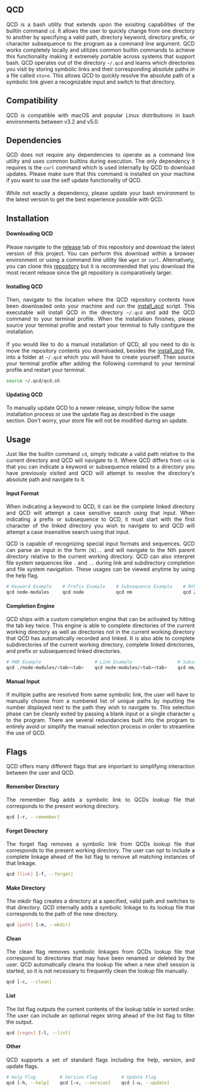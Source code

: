 ## QCD
<p align="justify">
QCD is a bash utility that extends upon the exisiting capabilities of the builtin command <code>cd</code>. It allows the user to quickly change from one directory to another by specifying a valid path, directory keyword, directory prefix, or character subsequence to the program as a command line argument. QCD works completely locally and utilizes common builtin commands to achieve this functionality making it extremely portable across systems that support bash. QCD operates out of the directory <code>~/.qcd</code> and learns which directories you visit by storing symbolic links and their corresponding absolute paths in a file called <code>store</code>. This allows QCD to quickly resolve the absolute path of a symbolic link given a recognizable input and switch to that directory.
</p>

## Compatibility
<p align="justify">
QCD is compatible with macOS and popular Linux distributions in bash environments between v3.2 and v5.0.
</p>

## Dependencies
<p align="justify">
QCD does not require any dependencies to operate as a command line utility and uses common builtins during execution. The only dependency it requires is the <code>curl</code> command which is used internally by QCD to download updates. Please make sure that this command is installed on your machine if you want to use the  self update functionality of QCD.<br><br>While not exactly a dependency, please update your bash environment to the latest version to get the best experience possible with QCD.
</p>

## Installation

#### Downloading QCD
<p align="justify">
Please navigate to the <a href="https://github.com/nalinahuja22/qcd/releases">release</a> tab of this repository and download the latest version of this project. You can perform this download within a browser environment or using a command line utility like <code>wget</code> or <code>curl</code>. Alternatively, you can clone this <a href="https://github.com/nalinahuja22/qcd">repository</a> but it is recommended that you download the most recent release since the git repository is comparatively larger.
</p>

#### Installing QCD
<p align="justify">
Then, navigate to the location where the QCD repository contents have been downloaded onto your machine and run the <a href="https://github.com/nalinahuja22/qcd/blob/master/install_qcd">install_qcd</a> script. This executable will install QCD in the directory <code>~/.qcd</code> and add the QCD command to your terminal profile. When the installation finishes, please source your terminal profile and restart your terminal to fully configure the installation.<br><br>If you would like to do a manual installation of QCD, all you need to do is move the repository contents you downloaded, besides the <a href="https://github.com/nalinahuja22/qcd/blob/master/install_qcd">install_qcd</a> file, into a folder at <code>~/.qcd</code> which you will have to create yourself. Then source your terminal profile after adding the following command to your terminal profile and restart your terminal.

```bash
source ~/.qcd/qcd.sh
```

#### Updating QCD
To manually update QCD to a newer release, simply follow the same installation process or use the update flag as described in the usage section. Don't worry, your store file will not be modified during an update.
</p>

## Usage
<p align="justify">
Just like the builtin command <code>cd</code>, simply indicate a valid path relative to the current directory and QCD will navigate to it. Where QCD differs from <code>cd</code> is that you can indicate a keyword or subsequence related to a directory you have previously visited and QCD will attempt to resolve the directory's absolute path and navigate to it.
</p>

#### Input Format
<p align="justify">
When indicating a keyword to QCD, it can be the complete linked directory and QCD will attempt a case sensitive search using that input. When indicating a prefix or subsequence to QCD, it must start with the first character of the linked directory you wish to navigate to and QCD will attempt a case insensitive search using that input.
</p>

<p align="justify">
QCD is capable of recognizing special input formats and sequences. QCD can parse an input in the form <code>[N]..</code> and will navigate to the Nth parent directory relative to the current working directory. QCD can also interpret file system sequences like <code>.</code> and <code>..</code> during link and subdirectory completion and file system navigation. These usages can be viewed anytime by using the help flag.
</p>

```bash
# Keyword Example    # Prefix Example    # Subsequence Example    # Nth Directory Example
qcd node-modules     qcd node            qcd nm                   qcd 2..
```

#### Completion Engine
<p align="justify">
QCD ships with a custom completion engine that can be activated by hitting the tab key twice. This engine is able to complete directories of the current working directory as well as directories not in the current working directory that QCD has automatically recorded and linked. It is also able to complete subdirectories of the current working directory, complete linked directories, and prefix or subsequenced linked directories.
</p>

```bash
# PWD Example                    # Link Example                 # Subsequence Example
qcd ./node-modules/<tab><tab>    qcd node-modules/<tab><tab>    qcd nm/<tab><tab>
```

#### Manual Input
<p align="justify">
If multiple paths are resolved from same symbolic link, the user will have to manually choose from a numbered list of unique paths by inputting the number displayed next to the path they wish to navigate to. This selection phase can be cleanly exited by passing a blank input or a single character <code>q</code> to the program. There are several redundancies built into the program to entirely avoid or simplify the manual selection process in order to streamline the use of QCD.
</p>

## Flags
<p align="justify">
QCD offers many different flags that are important to simplifying interaction between the user and QCD.
</p>

#### Remember Directory
<p align="justify">
The remember flag adds a symbolic link to QCDs lookup file that corresponds to the present working directory.
</p>

```bash
qcd [-r, --remember]
```

#### Forget Directory
<p align="justify">
The forget flag removes a symbolic link from QCDs lookup file that corresponds to the present working directory. The user can opt to include a complete linkage ahead of the list flag to remove all matching instances of that linkage.
</p>

```bash
qcd [link] [-f, --forget]
```

#### Make Directory
<p align="justify">
The mkdir flag creates a directory at a specified, valid path and switches to that directory. QCD internally adds a symbolic linkage to its lookup file that corresponds to the path of the new directory.
</p>

```bash
qcd [path] [-m, --mkdir]
```

#### Clean
<p align="justify">
The clean flag removes symbolic linkages from QCDs lookup file that correspond to directories that may have been renamed or deleted by the user. QCD automatically cleans the lookup file when a new shell session is started, so it is not necessary to frequently clean the lookup file manually.
</p>

```bash
qcd [-c, --clean]
```

#### List
<p align="justify">
The list flag outputs the current contents of the lookup table in sorted order. The user can include an optional regex string ahead of the list flag to filter the output.
</p>

```bash
qcd [regex] [-l, --list]
```

#### Other
<p align="justify">
QCD supports a set of standard flags including the help, version, and update flags.
</p>

```bash
# Help Flag         # Version Flag         # Update Flag
qcd [-h, --help]    qcd [-v, --version]    qcd [-u, --update]  
```
